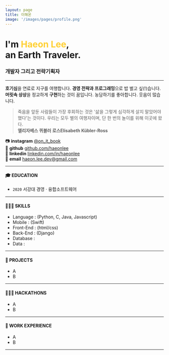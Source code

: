 ```yaml
---
layout: page
title: 이해온
image: '/images/pages/profile.png'
---
```


# I'm <span style="color:#ffd034">Haeon Lee</span>, <br/> an Earth Traveler.
### 개발자 그리고 전략기획자
---

**호기심**을 연료로 지구를 여행합니다. **경영 전략과 프로그래밍**으로 밥 벌고 싶(!)습니다. **머릿속 상상**을 정교하게 **구현**하는 것이 꿈입니다. 농담하기를 좋아합니다. 웃음이 많습니다. 

> 죽음을 앞둔 사람들이 가장 후회하는 것은 '삶을 그렇게 심각하게 살지 말았어야 했다'는 것이다.
우리는 모두 별의 여행자이며, 단 한 번의 놀이를 위해 이곳에 왔다. <br/> 
**엘리자베스 퀴블러 로스Elisabeth Kübler-Ross**

📷 **instagram** [@on_it_book](https://www.instagram.com/on_it_book) <br/>
🌿 **github** [github.com/haeonlee](https://github.com/haeonlee) <br/>
🔗 **linkedin** [linkedin.com/in/haeonlee](https://www.linkedin.com/in/haeonlee/) <br/>
📮 **email** haeon.lee.dev@gmail.com

---

#### 🎓 **EDUCATION** 
- `2020` 서강대 경영 · 융합소프트웨어

---

#### 👩🏻‍💻 **SKILLS** 
- Language : (Python, C, Java, Javascript)
- Mobile : (Swift)
- Front-End : (html/css)
- Back-End : (Django)
- Database :
- Data :

---

#### 📑 **PROJECTS** 
- A
- B

---

#### 🏃🏻‍♀️ **HACKATHONS** 
- A
- B

---

#### 🏢 **WORK EXPERIENCE** 
- A
- B

---